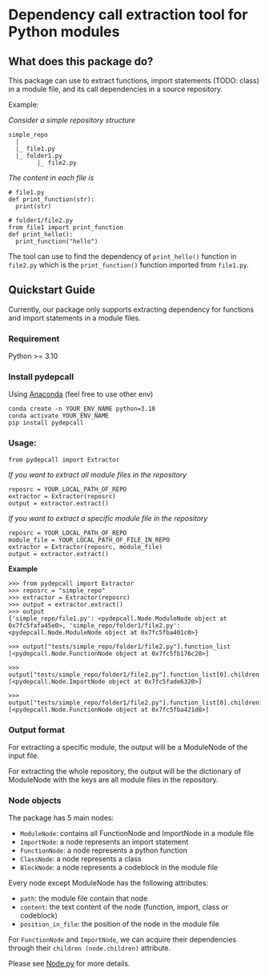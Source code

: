 # Dependency call extraction tool for Python modules

## What does this package do?
This package can use to extract functions, import statements (TODO: class) in a module file, and its call dependencies in a source repository.

Example:

_Consider a simple repository structure_
```
simple_repo
  |
  |_ file1.py
  |_ folder1.py
        |_ file2.py     
```

_The content in each file is_
```
# file1.py
def print_function(str):
  print(str)

# folder1/file2.py
from file1 import print_function
def print_hello():
  print_function("hello")
```

The tool can use to find the dependency of `print_hello()` function in `file2.py` which is the `print_function()` function imported from `file1.py`.

## Quickstart Guide

Currently, our package only supports extracting dependency for functions and import statements in a module files.

### Requirement
Python >= 3.10

### Install pydepcall
Using [Anaconda](https://www.anaconda.com/) (feel free to use other env)
```
conda create -n YOUR_ENV_NAME python=3.10
conda activate YOUR_ENV_NAME
pip install pydepcall
```

### Usage:
```
from pydepcall import Extractor
```

_If you want to extract all module files in the repository_
```
reposrc = YOUR_LOCAL_PATH_OF_REPO
extractor = Extractor(reposrc)
output = extractor.extract()
```

_If you want to extract a specific module file in the repository_
```
reposrc = YOUR_LOCAL_PATH_OF_REPO
module_file = YOUR_LOCAL_PATH_OF_FILE_IN_REPO
extractor = Extractor(reposrc, module_file)
output = extractor.extract()
```

**Example**
```
>>> from pydepcall import Extractor
>>> reposrc = "simple_repo"
>>> extractor = Extractor(reposrc)
>>> output = extractor.extract()
>>> output
{'simple_repo/file1.py': <pydepcall.Node.ModuleNode object at 0x7fc5fafa45e0>, 'simple_repo/folder1/file2.py': <pydepcall.Node.ModuleNode object at 0x7fc5fba401c0>}

>>> output["tests/simple_repo/folder1/file2.py"].function_list
[<pydepcall.Node.FunctionNode object at 0x7fc5fb176c20>]

>>> output["tests/simple_repo/folder1/file2.py"].function_list[0].children
[<pydepcall.Node.ImportNode object at 0x7fc5fade6320>]

>>> output["tests/simple_repo/folder1/file2.py"].function_list[0].children[0].children
[<pydepcall.Node.FunctionNode object at 0x7fc5fba421d0>]
```

### Output format
For extracting a specific module, the output will be a ModuleNode of the input file.

For extracting the whole repository, the output will be the dictionary of ModuleNode with the keys are all module files in the repository. 

### Node objects
The package has 5 main nodes:
- `ModuleNode`: contains all FunctionNode and ImportNode in a module file
- `ImportNode`: a node represents an import statement
- `FunctionNode`: a node represents a python function
- `ClassNode`: a node represents a class
- `BlockNode`: a node represents a codeblock in the module file

Every node except ModuleNode has the following attributes:
- `path`: the module file contain that node
- `content`: the text content of the node (function, import, class or codeblock)
- `position_in_file`: the position of the node in the module file

For `FunctionNode` and `ImportNode`, we can acquire their dependencies through their `children (node.children)` attribute.

Please see [Node.py](https://github.com/FSoft-AI4Code/pydepcall/blob/main/src/pydepcall/Node.py) for more details.

